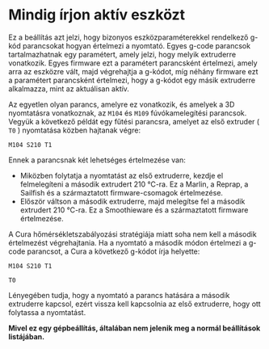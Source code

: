 # Mindig írjon aktív eszközt

Ez a beállítás azt jelzi, hogy bizonyos eszközparaméterekkel rendelkező g-kód parancsokat hogyan értelmezi a nyomtató. Egyes g-code parancsok tartalmazhatnak egy paramétert, amely jelzi, hogy melyik extruderre vonatkozik. Egyes firmware ezt a paramétert parancsként értelmezi, amely arra az eszközre vált, majd végrehajtja a g-kódot, míg néhány firmware ezt a paramétert parancsként értelmezi, hogy a g-kódot egy másik extruderre alkalmazza, mint az aktuálisan aktív.

Az egyetlen olyan parancs, amelyre ez vonatkozik, és amelyek a 3D nyomtatásra vonatkoznak, az `M104` és `M109` fúvókamelegítési parancsok. Vegyük a következő példát egy fűtési parancsra, amelyet az első extruder ( `T0` ) nyomtatása közben hajtanak végre:

`M104 S210 T1`

Ennek a parancsnak két lehetséges értelmezése van:

- Miközben folytatja a nyomtatást az első extruderre, kezdje el felmelegíteni a második extrudert 210 °C-ra. Ez a Marlin, a Reprap, a Sailfish és a származtatott firmware-csomagok értelmezése.
- Először váltson a második extruderre, majd melegítse fel a második extrudert 210 °C-ra. Ez a Smoothieware és a származtatott firmware értelmezése.

A Cura hőmérsékletszabályozási stratégiája miatt soha nem kell a második értelmezést végrehajtania. Ha a nyomtató a második módon értelmezi a g-code parancsot, a Cura a következő g-kódot írja helyette:

`M104 S210 T1`

`T0`

Lényegében tudja, hogy a nyomtató a parancs hatására a második extruderre kapcsol, ezért vissza kell kapcsolnia az első extruderre, hogy ott folytassa a nyomtatást.

**Mivel ez egy gépbeállítás, általában nem jelenik meg a normál beállítások listájában.**
